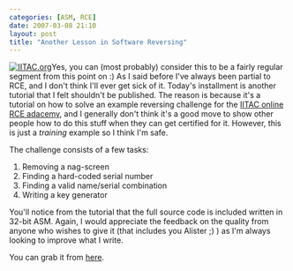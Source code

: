 ```yaml
---
categories: [ASM, RCE]
date: 2007-03-08 21:10
layout: post
title: "Another Lesson in Software Reversing"
---
```

<a href="http://www.iitac.org/" title="IITAC.org" target="_blank"><img src="http://certification.iitac.org/templates/default/images/HeaderIcon.png" class="InlineImageLeft" alt="IITAC.org" /></a>Yes, you can (most probably) consider this to be a fairly regular segment from this point on :) As I said before I've always been partial to RCE, and I don't think I'll ever get sick of it.  Today's installment is another tutorial that I felt shouldn't be published.  The reason is because it's a tutorial on how to solve an example reversing challenge for the <a href="http://certification.iitac.org/goto.php?target=cat_384&client_id=iitac" title="" target="_blank">IITAC online RCE adacemy</a>, and I generally don't think it's a good move to show other people how to do this stuff when they can get certified for it. However, this is just a <em>training</em> example so I think I'm safe.

The challenge consists of a few tasks:<ol><li>Removing a nag-screen</li><li>Finding a hard-coded serial number</li><li>Finding a valid name/serial combination</li><li>Writing a key generator</li></ol>You'll notice from the tutorial that the full source code is included written in 32-bit ASM.  Again, I would appreciate the feedback on the quality from anyone who wishes to give it (that includes you Alister ;) ) as I'm always looking to improve what I write.

You can grab it from <a href="/uploads/2007/03/01-course-splish-2.zip" title="Course 01 - Splish 2 reversing solution">here</a>.
